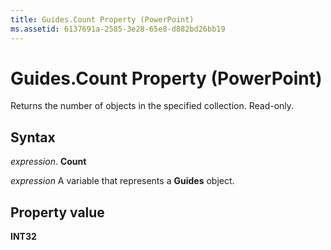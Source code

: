 ```yaml
---
title: Guides.Count Property (PowerPoint)
ms.assetid: 6137691a-2585-3e28-65e8-d882bd26bb19
---
```



# Guides.Count Property (PowerPoint)

Returns the number of objects in the specified collection. Read-only.


## Syntax

 _expression_. **Count**

 _expression_ A variable that represents a **Guides** object.


## Property value

 **INT32**


